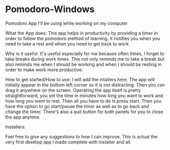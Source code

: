 # Pomodoro-Windows
Pomodoro App I'll be using while working on my computer

What the App does:
This app helps in productivity by providing a timer in order to follow the pomodoro method of learning. It notifies you when you need to take a 
rest and when you need to get back to work.

Why is it useful:
It's useful especially for me because often times, I forget to take breaks during work times. This not only reminds me to take a break but also
reminds me when I should be working and when I should be resting in order to make work more productive.

How to get started/How to use:
I will add the intallers here. The app will initially appear in the bottom left corner so it is not distracting. Then you can drag it anywhere 
on the screen. Operating the app itself is pretty straightforward, you set the time in minutes how long you want to work and how long you want
to rest. Then all you have to do is press start. Then you have the option to go start/pause the timer as well as to go back and change the
timer. There's also a quit button for both panels for you to close the app anytime.

Installers:


Feel free to give any suggestions to how I can improve. This is actual the very first desktop app I made complete with installer and all.
